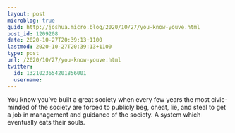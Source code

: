 ```yaml
---
layout: post
microblog: true
guid: http://joshua.micro.blog/2020/10/27/you-know-youve.html
post_id: 1209208
date: 2020-10-27T20:39:13+1100
lastmod: 2020-10-27T20:39:13+1100
type: post
url: /2020/10/27/you-know-youve.html
twitter:
  id: 1321023654201856001
  username: 
---
```

You know you’ve built a great society when every few years the most civic-minded of the society are forced to publicly beg, cheat, lie, and steal to get a job in management and guidance of the society. A system which eventually eats their souls.
